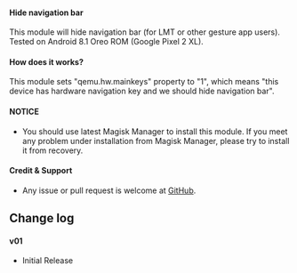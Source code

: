 #### Hide navigation bar

This module will hide navigation bar (for LMT or other gesture app users).
Tested on Android 8.1 Oreo ROM (Google Pixel 2 XL).

#### How does it works?

This module sets "qemu.hw.mainkeys" property to "1", which means "this device has hardware navigation key and we should hide navigation bar".

#### NOTICE

* You should use latest Magisk Manager to install this module. If you meet any problem under installation from Magisk Manager, please try to install it from recovery.

#### Credit & Support

* Any issue or pull request is welcome at [GitHub](https://github.com/Magisk-Modules-Repo/magisk-module-hide-navbar).

## Change log

#### v01
* Initial Release